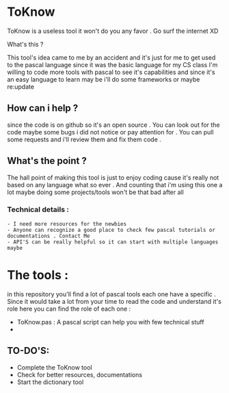 # ToKnow 
ToKnow is a useless tool it won't do you any favor . Go surf the internet XD 

What's this ?

This tool's idea came to me by an accident and it's just for me to get used to the pascal language since it was the basic language for my CS class 
I'm willing to code  more tools with pascal to see it's capabilities and since it's an easy language to learn may be i'll do some frameworks or maybe re:update
## How can i help ? 
since the code is on github so it's an open source . You can look out for the code maybe some bugs i did not notice or pay attention for . 
You can pull some requests and i'll review them and fix them code . 
## What's the point ?
The hall point of making this tool is just to enjoy coding cause it's really not based on any language what so ever . And counting that i'm using this one a lot
maybe doing some projects/tools won't be that bad after all 
### Technical details : 
	- I need more resources for the newbies 
	- Anyone can recognize a good place to check few pascal tutorials or documentations . Contact Me 
	- API'S can be really helpful so it can start with multiple languages maybe



# The tools : 
in this repository you'll find a lot of pascal tools each one have a specific . Since it would take a lot from your time to read the code and understand it's role
here you can find the role of each one : 

- ToKnow.pas : A pascal script can help you with few technical stuff 
-

## TO-DO'S: 
- Complete the ToKnow tool
- Check for better resources,  documentations 
- Start the dictionary tool 

